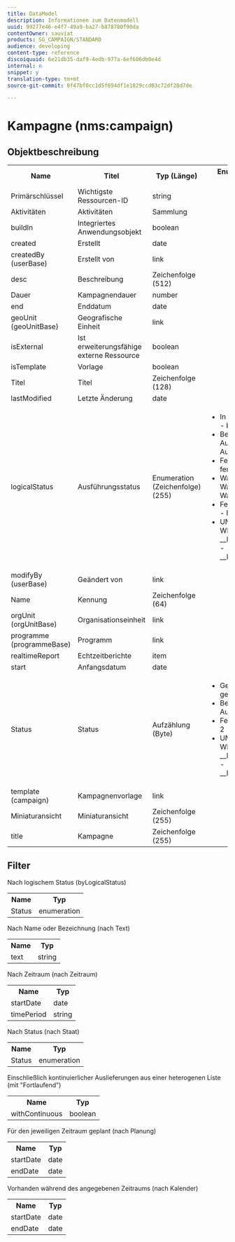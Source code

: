 ```yaml
---
title: DataModel
description: Informationen zum Datenmodell
uuid: 99277e46-e4f7-49a9-ba27-b878780f90da
contentOwner: sauviat
products: SG_CAMPAIGN/STANDARD
audience: developing
content-type: reference
discoiquuid: 6e21db35-daf9-4edb-977a-6ef606db0e4d
internal: n
snippet: y
translation-type: tm+mt
source-git-commit: 8f47bf0cc1d5f694df1e1829ccd03c72df28d7de

---
```



# Kampagne (nms:campaign)

## Objektbeschreibung

<table>
               <tr>
                  <th>Name</th>
                  <th>Titel</th>
                  <th>Typ (Länge)</th>
                  <th>Enumeration-Werte</th>
               </tr>
               <tr>
                  <td>Primärschlüssel</td>
                  <td>Wichtigste Ressourcen-ID</td>
                  <td>string </td>
                  <td> </td>
               </tr>
               <tr>
                  <td>Aktivitäten</td>
                  <td>Aktivitäten</td>
                  <td>Sammlung </td>
                  <td> </td>
               </tr>
               <tr>
                  <td>buildIn</td>
                  <td>Integriertes Anwendungsobjekt</td>
                  <td>boolean </td>
                  <td> </td>
               </tr>
               <tr>
                  <td>created</td>
                  <td>Erstellt</td>
                  <td>date </td>
                  <td> </td>
               </tr>
               <tr>
                  <td>createdBy (userBase)</td>
                  <td>Erstellt von</td>
                  <td>link </td>
                  <td> </td>
               </tr>
               <tr>
                  <td>desc</td>
                  <td>Beschreibung</td>
                  <td>Zeichenfolge (512)</td>
                  <td> </td>
               </tr>
               <tr>
                  <td>Dauer</td>
                  <td>Kampagnendauer</td>
                  <td>number </td>
                  <td> </td>
               </tr>
               <tr>
                  <td>end</td>
                  <td>Enddatum</td>
                  <td>date </td>
                  <td> </td>
               </tr>
               <tr>
                  <td>geoUnit (geoUnitBase)</td>
                  <td>Geografische Einheit</td>
                  <td>link </td>
                  <td> </td>
               </tr>
               <tr>
                  <td>isExternal</td>
                  <td>Ist erweiterungsfähige externe Ressource</td>
                  <td>boolean </td>
                  <td> </td>
               </tr>
               <tr>
                  <td>isTemplate</td>
                  <td>Vorlage</td>
                  <td>boolean </td>
                  <td> </td>
               </tr>
               <tr>
                  <td>Titel</td>
                  <td>Titel</td>
                  <td>Zeichenfolge (128)</td>
                  <td> </td>
               </tr>
               <tr>
                  <td>lastModified</td>
                  <td>Letzte Änderung</td>
                  <td>date </td>
                  <td> </td>
               </tr>
               <tr>
                  <td>logicalStatus</td>
                  <td>Ausführungsstatus</td>
                  <td>Enumeration (Zeichenfolge) (255)</td>
                  <td>
                     <ul>
                        <li>In Verarbeitung - begonnen</li>
                        <li>Bearbeitung - Ausgabe - Ausgabe</li>
                        <li>Fertig - fertig - fertig</li>
                        <li>Warnung - Warnung - Warnung</li>
                        <li>Fehler - Fehler - Fehler</li>
                        <li>UNGÜLTIGER WERT - __Invalid_value__ - __Invalid_value__</li>
                     </ul>
                  </td>
               </tr>
               <tr>
                  <td>modifyBy (userBase)</td>
                  <td>Geändert von</td>
                  <td>link </td>
                  <td> </td>
               </tr>
               <tr>
                  <td>Name</td>
                  <td>Kennung</td>
                  <td>Zeichenfolge (64)</td>
                  <td> </td>
               </tr>
               <tr>
                  <td>orgUnit (orgUnitBase)</td>
                  <td>Organisationseinheit</td>
                  <td>link </td>
                  <td> </td>
               </tr>
               <tr>
                  <td>programme (programmeBase)</td>
                  <td>Programm</td>
                  <td>link </td>
                  <td> </td>
               </tr>
               <tr>
                  <td>realtimeReport</td>
                  <td>Echtzeitberichte</td>
                  <td>item </td>
                  <td> </td>
               </tr>
               <tr>
                  <td>start</td>
                  <td>Anfangsdatum</td>
                  <td>date </td>
                  <td> </td>
               </tr>
               <tr>
                  <td>Status</td>
                  <td>Status</td>
                  <td>Aufzählung (Byte) </td>
                  <td>
                     <ul>
                        <li>Gestartet - gestartet - 1</li>
                        <li>Bearbeitung - Ausgabe - 0</li>
                        <li>Fertig - Fertig - 2</li>
                        <li>UNGÜLTIGER WERT - __Invalid_value__ - __Invalid_value__</li>
                     </ul>
                  </td>
               </tr>
               <tr>
                  <td>template (campaign)</td>
                  <td>Kampagnenvorlage</td>
                  <td>link </td>
                  <td> </td>
               </tr>
               <tr>
                  <td>Miniaturansicht</td>
                  <td>Miniaturansicht</td>
                  <td>Zeichenfolge (255)</td>
                  <td> </td>
               </tr>
               <tr>
                  <td>title</td>
                  <td>Kampagne</td>
                  <td>Zeichenfolge (255)</td>
                  <td> </td>
               </tr>
            </table>

## Filter

Nach logischem Status (byLogicalStatus)

<table>
    <tr>
    <th>Name</th>
    <th>Typ</th>
    </tr>
    <tr>
    <td>Status</td>
    <td>enumeration</td>
    </tr>
</table>

Nach Name oder Bezeichnung (nach Text)

<table>
    <tr>
    <th>Name</th>
    <th>Typ</th>
    </tr>
    <tr>
    <td>text</td>
    <td>string</td>
    </tr>
</table>

Nach Zeitraum (nach Zeitraum)

<table>
    <tr>
    <th>Name</th>
    <th>Typ</th>
    </tr>
    <tr>
    <td>startDate</td>
    <td>date</td>
    </tr>
    <tr>
    <td>timePeriod</td>
    <td>string</td>
    </tr>
</table>

Nach Status (nach Staat)

<table>
    <tr>
    <th>Name</th>
    <th>Typ</th>
    </tr>
    <tr>
    <td>Status</td>
    <td>enumeration</td>
    </tr>
</table>

Einschließlich kontinuierlicher Auslieferungen aus einer heterogenen Liste (mit "Fortlaufend")

<table>
    <tr>
    <th>Name</th>
    <th>Typ</th>
    </tr>
    <tr>
    <td>withContinuous</td>
    <td>boolean</td>
    </tr>
</table>

Für den jeweiligen Zeitraum geplant (nach Planung)

<table>
    <tr>
    <th>Name</th>
    <th>Typ</th>
    </tr>
    <tr>
    <td>startDate</td>
    <td>date</td>
    </tr>
    <tr>
    <td>endDate</td>
    <td>date</td>
    </tr>
</table>

Vorhanden während des angegebenen Zeitraums (nach Kalender)

<table>
    <tr>
    <th>Name</th>
    <th>Typ</th>
    </tr>
    <tr>
    <td>startDate</td>
    <td>date</td>
    </tr>
    <tr>
    <td>endDate</td>
    <td>date</td>
    </tr>
</table>